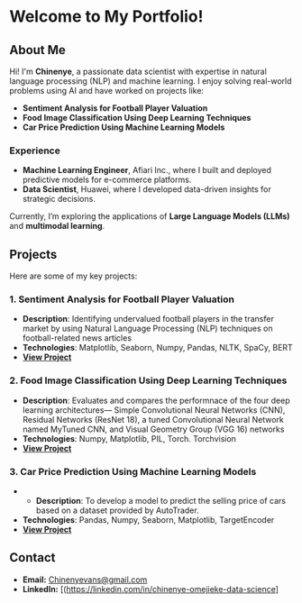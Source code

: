 
# Welcome to My Portfolio!

## About Me
Hi! I'm **Chinenye**, a passionate data scientist with expertise in 
natural language processing (NLP) and machine learning. I enjoy solving 
real-world problems using AI and have worked on projects like:

- **Sentiment Analysis for Football Player Valuation**
- **Food Image Classification Using Deep Learning Techniques**
- **Car Price Prediction Using Machine Learning Models**

### Experience
- **Machine Learning Engineer**, Afiari Inc., where I built and deployed predictive models for e-commerce platforms.
- **Data Scientist**, Huawei, where I developed data-driven insights for strategic decisions.

Currently, I’m exploring the applications of **Large Language Models (LLMs)** and **multimodal learning**.


## Projects
Here are some of my key projects:

### 1. Sentiment Analysis for Football Player Valuation
- **Description**: Identifying undervalued football players in the transfer market by using Natural Language Processing (NLP) techniques on football-related news articles
- **Technologies**: Matplotlib, Seaborn, Numpy, Pandas, NLTK, SpaCy, BERT
- **[View Project](https://github.com/Chivans31/football-player-analysis)**
  
### 2. Food Image Classification Using Deep Learning Techniques
- **Description**:  Evaluates and compares the performnace of the four deep learning architectures— Simple Convolutional Neural Networks (CNN), Residual Networks (ResNet 18), a tuned Convolutional Neural Network named MyTuned CNN, and Visual Geometry Group (VGG 16) networks
- **Technologies**: Numpy, Matplotlib, PIL, Torch. Torchvision
- **[View Project](https://github.com/Chivans31/Image-Classification-using-Deep-Learning)**
  
### 3. Car Price Prediction Using Machine Learning Models
- - **Description**: To develop a model to predict the selling price of cars based on a dataset provided by AutoTrader.
- **Technologies**: Pandas, Numpy, Seaborn, Matplotlib, TargetEncoder
- **[View Project](https://github.com/Chivans31/Car-Price-Prediction)**

## Contact
- **Email:** Chinenyevans@gmail.com
- **LinkedIn:** [(https://linkedin.com/in/chinenye-omejieke-data-science]
